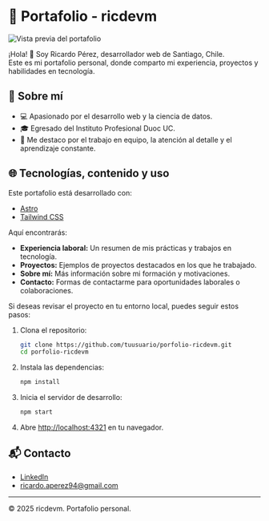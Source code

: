 
# 🌟 Portafolio - ricdevm

![Vista previa del portafolio](/screenshot.webp)

¡Hola! 👋 Soy Ricardo Pérez, desarrollador web de Santiago, Chile.  
Este es mi portafolio personal, donde comparto mi experiencia, proyectos y habilidades en tecnología.

## 🚀 Sobre mí

- 💻 Apasionado por el desarrollo web y la ciencia de datos.  
- 🎓 Egresado del Instituto Profesional Duoc UC.  
- 🤝 Me destaco por el trabajo en equipo, la atención al detalle y el aprendizaje constante.

## 🌐 Tecnologías, contenido y uso

Este portafolio está desarrollado con:

- [Astro](https://astro.build/)
- [Tailwind CSS](https://tailwindcss.com/)

Aquí encontrarás:

- **Experiencia laboral:** Un resumen de mis prácticas y trabajos en tecnología.  
- **Proyectos:** Ejemplos de proyectos destacados en los que he trabajado.  
- **Sobre mí:** Más información sobre mi formación y motivaciones.  
- **Contacto:** Formas de contactarme para oportunidades laborales o colaboraciones.

Si deseas revisar el proyecto en tu entorno local, puedes seguir estos pasos:

1. Clona el repositorio:
   ```sh
   git clone https://github.com/tuusuario/porfolio-ricdevm.git
   cd porfolio-ricdevm

2. Instala las dependencias:
   ```sh
   npm install
   ```
3. Inicia el servidor de desarrollo:
   ```sh
   npm start
   ```
4. Abre [http://localhost:4321](http://localhost:4321) en tu navegador.

## 📬 Contacto

- [LinkedIn](https://www.linkedin.com/in/ricardo-perezm)
- ricardo.aperez94@gmail.com

---

© 2025 ricdevm. Portafolio personal.
